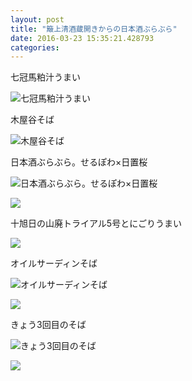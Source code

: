 ```yaml
---
layout: post
title: "簸上清酒蔵開きからの日本酒ぶらぶら"
date: 2016-03-23 15:35:21.428793
categories: 
---
```


七冠馬粕汁うまい

![七冠馬粕汁うまい](/assets/images/201603/925087_1016455341762883_612647549_n.jpg)

木屋谷そば

![木屋谷そば](/assets/images/201603/10724113_983275821725433_1794382939_n.jpg)

日本酒ぶらぶら。せるぽわ×日置桜

![日本酒ぶらぶら。せるぽわ×日置桜](/assets/images/201603/1389083_1038635582862833_1644965274_n.jpg)

![](/assets/images/201603/12826296_193515974358572_702597243_n.jpg)

十旭日の山廃トライアル5号とにごりうまい

![](/assets/images/201603/1172417_1572584183058741_1731213958_n.jpg)

オイルサーディンそば

![オイルサーディンそば](/assets/images/201603/1389676_844202629041369_314412457_n.jpg)

![](/assets/images/201603/1389588_196200074084791_350696838_n.jpg)

きょう3回目のそば

![きょう3回目のそば](/assets/images/201603/11372151_258809381119789_2042777550_n.jpg)

![](/assets/images/201603/1209598_1535452790091850_416748242_n.jpg)


